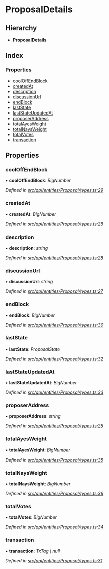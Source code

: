 # ProposalDetails

## Hierarchy

* **ProposalDetails**

## Index

### Properties

* [coolOffEndBlock](proposaldetails.md#cooloffendblock)
* [createdAt](proposaldetails.md#createdat)
* [description](proposaldetails.md#description)
* [discussionUrl](proposaldetails.md#discussionurl)
* [endBlock](proposaldetails.md#endblock)
* [lastState](proposaldetails.md#laststate)
* [lastStateUpdatedAt](proposaldetails.md#laststateupdatedat)
* [proposerAddress](proposaldetails.md#proposeraddress)
* [totalAyesWeight](proposaldetails.md#totalayesweight)
* [totalNaysWeight](proposaldetails.md#totalnaysweight)
* [totalVotes](proposaldetails.md#totalvotes)
* [transaction](proposaldetails.md#transaction)

## Properties

### coolOffEndBlock

• **coolOffEndBlock**: _BigNumber_

_Defined in_ [_src/api/entities/Proposal/types.ts:29_](https://github.com/PolymathNetwork/polymesh-sdk/blob/959efb76/src/api/entities/Proposal/types.ts#L29)

### createdAt

• **createdAt**: _BigNumber_

_Defined in_ [_src/api/entities/Proposal/types.ts:26_](https://github.com/PolymathNetwork/polymesh-sdk/blob/959efb76/src/api/entities/Proposal/types.ts#L26)

### description

• **description**: _string_

_Defined in_ [_src/api/entities/Proposal/types.ts:28_](https://github.com/PolymathNetwork/polymesh-sdk/blob/959efb76/src/api/entities/Proposal/types.ts#L28)

### discussionUrl

• **discussionUrl**: _string_

_Defined in_ [_src/api/entities/Proposal/types.ts:27_](https://github.com/PolymathNetwork/polymesh-sdk/blob/959efb76/src/api/entities/Proposal/types.ts#L27)

### endBlock

• **endBlock**: _BigNumber_

_Defined in_ [_src/api/entities/Proposal/types.ts:30_](https://github.com/PolymathNetwork/polymesh-sdk/blob/959efb76/src/api/entities/Proposal/types.ts#L30)

### lastState

• **lastState**: _ProposalState_

_Defined in_ [_src/api/entities/Proposal/types.ts:32_](https://github.com/PolymathNetwork/polymesh-sdk/blob/959efb76/src/api/entities/Proposal/types.ts#L32)

### lastStateUpdatedAt

• **lastStateUpdatedAt**: _BigNumber_

_Defined in_ [_src/api/entities/Proposal/types.ts:33_](https://github.com/PolymathNetwork/polymesh-sdk/blob/959efb76/src/api/entities/Proposal/types.ts#L33)

### proposerAddress

• **proposerAddress**: _string_

_Defined in_ [_src/api/entities/Proposal/types.ts:25_](https://github.com/PolymathNetwork/polymesh-sdk/blob/959efb76/src/api/entities/Proposal/types.ts#L25)

### totalAyesWeight

• **totalAyesWeight**: _BigNumber_

_Defined in_ [_src/api/entities/Proposal/types.ts:35_](https://github.com/PolymathNetwork/polymesh-sdk/blob/959efb76/src/api/entities/Proposal/types.ts#L35)

### totalNaysWeight

• **totalNaysWeight**: _BigNumber_

_Defined in_ [_src/api/entities/Proposal/types.ts:36_](https://github.com/PolymathNetwork/polymesh-sdk/blob/959efb76/src/api/entities/Proposal/types.ts#L36)

### totalVotes

• **totalVotes**: _BigNumber_

_Defined in_ [_src/api/entities/Proposal/types.ts:34_](https://github.com/PolymathNetwork/polymesh-sdk/blob/959efb76/src/api/entities/Proposal/types.ts#L34)

### transaction

• **transaction**: _TxTag \| null_

_Defined in_ [_src/api/entities/Proposal/types.ts:31_](https://github.com/PolymathNetwork/polymesh-sdk/blob/959efb76/src/api/entities/Proposal/types.ts#L31)

